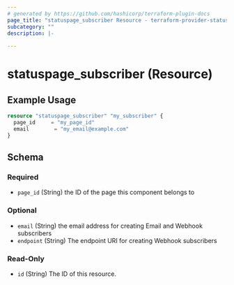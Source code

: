 ```yaml
---
# generated by https://github.com/hashicorp/terraform-plugin-docs
page_title: "statuspage_subscriber Resource - terraform-provider-statuspage"
subcategory: ""
description: |-
  
---
```


# statuspage_subscriber (Resource)



## Example Usage

```terraform
resource "statuspage_subscriber" "my_subscriber" {
  page_id     = "my_page_id"
  email        = "my_email@example.com"
}
```

<!-- schema generated by tfplugindocs -->
## Schema

### Required

- `page_id` (String) the ID of the page this component belongs to

### Optional

- `email` (String) the email address for creating Email and Webhook subscribers
- `endpoint` (String) The endpoint URI for creating Webhook subscribers

### Read-Only

- `id` (String) The ID of this resource.


